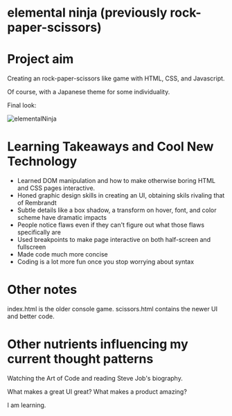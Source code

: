# elemental ninja (previously rock-paper-scissors)

# Project aim 

Creating an rock-paper-scissors like game with HTML, CSS, and Javascript. 

Of course, with a Japanese theme for some individuality. 

Final look: 

![elementalNinja](https://user-images.githubusercontent.com/71617542/106402013-639b2900-63dc-11eb-8141-3ecb9500a40e.png)

# Learning Takeaways and Cool New Technology 

- Learned DOM manipulation and how to make otherwise boring HTML and CSS pages interactive. 
- Honed graphic design skills in creating an UI, obtaining skils rivaling that of Rembrandt 
- Subtle details like a box shadow, a transform on hover, font, and color scheme have dramatic impacts 
- People notice flaws even if they can't figure out what those flaws specifically are 
- Used breakpoints to make page interactive on both half-screen and fullscreen 
- Made code much more concise 
- Coding is a lot more fun once you stop worrying about syntax 

# Other notes 

index.html is the older console game. scissors.html contains the newer UI and better code. 

# Other nutrients influencing my current thought patterns 

Watching the Art of Code and reading Steve Job's biography. 

What makes a great UI great? What makes a product amazing? 

I am learning. 